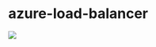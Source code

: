 # azure-load-balancer
[<img src="http://azuredeploy.net/deploybutton.png"/>](https://portal.azure.com/#create/Microsoft.Template/uri/https%3A%2F%2Fraw.githubusercontent.com%2Fmacmanu%2FAzureLB%2Fmaster%2Fazuredeploy.json)
